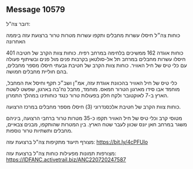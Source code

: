 ## Message 10579

דובר צה"ל:

כוחות צה״ל חיסלו עשרות מחבלים ותקפו עשרות מטרות טרור ברצועת עזה ביממה האחרונה

כוחות אוגדה 162 ממשיכים בלחימה במרחב רפיח.
כוחות צוות הקרב של חטיבה 401 חיסלו עשרות מחבלים במרחב תל אל-סולטאן בקרבות פנים מול פנים ובשיתוף פעולה עם כלי טיס של חיל האוויר.
כוחות צוות הקרב של חטיבת גבעתי חיסלו מספר מחבלים, בהם חוליית מחבלים חמושה.

כלי טיס של חיל האוויר בהכוונת אוגדת עזה, אמ״ן ושב״כ תקף וחיסל את המחבל, מוחמד אבו סידו מארגון הטרור חמאס. 
מוחמד, מחבל נח'בה בארגון, שפשט לשטח הארץ ב-7 לאוקטובר ולקח חלק בפעולות טרור כנגד כוחותינו במהלך התמרון.

כוחות צוות הקרב של חטיבת אלכסנדרוני (3) חיסלו מספר מחבלים במרכז הרצועה.

מטוסי קרב וכלי טיס של חיל האוויר תקפו כ-35 מטרות טרור ברחבי הרצועה, ביניהם משגר במרחב חאן יונס שכוון לעבר שטח הארץ.
בין המטרות שהותקפו, מבנים צבאיים, מחבלים ותשתיות טרור נוספות.

מצורף תיעוד מתקיפות צה"ל ברצועת עזה: https://bit.ly/4cPFUlo

מצורפות תמונות מפעילות כוחות צה"ל ברצועת עזה: https://IDFANC.activetrail.biz/ANC220720247587

